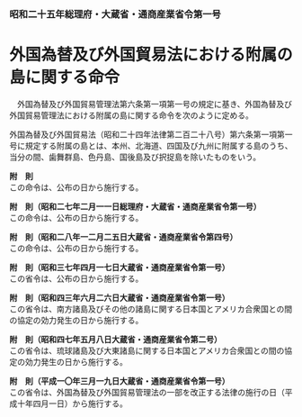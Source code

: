 ### 昭和二十五年総理府・大蔵省・通商産業省令第一号  
# 外国為替及び外国貿易法における附属の島に関する命令  
　外国為替及び外国貿易管理法第六条第一項第一号の規定に基き、外国為替及び外国貿易管理法における附属の島に関する命令を次のように定める。  
  
外国為替及び外国貿易法（昭和二十四年法律第二百二十八号）第六条第一項第一号に規定する附属の島とは、本州、北海道、四国及び九州に附属する島のうち、当分の間、歯舞群島、色丹島、国後島及び択捉島を除いたものをいう。  
  
**附　則**  
この命令は、公布の日から施行する。  
  
**附　則（昭和二七年二月一一日総理府・大蔵省・通商産業省令第一号）**  
この命令は、公布の日から施行する。  
  
**附　則（昭和二八年一二月二五日大蔵省・通商産業省令第四号）**  
この命令は、公布の日から施行する。  
  
**附　則（昭和三七年四月一七日大蔵省・通商産業省令第一号）**  
この省令は、公布の日から施行する。  
  
**附　則（昭和四三年六月二六日大蔵省・通商産業省令第一号）**  
この省令は、南方諸島及びその他の諸島に関する日本国とアメリカ合衆国との間の協定の効力発生の日から施行する。  
  
**附　則（昭和四七年五月八日大蔵省・通商産業省令第二号）**  
この省令は、琉球諸島及び大東諸島に関する日本国とアメリカ合衆国との間の協定の効力発生の日から施行する。  
  
**附　則（平成一〇年三月一九日大蔵省・通商産業省令第一号）**  
この省令は、外国為替及び外国貿易管理法の一部を改正する法律の施行の日（平成十年四月一日）から施行する。  
  
